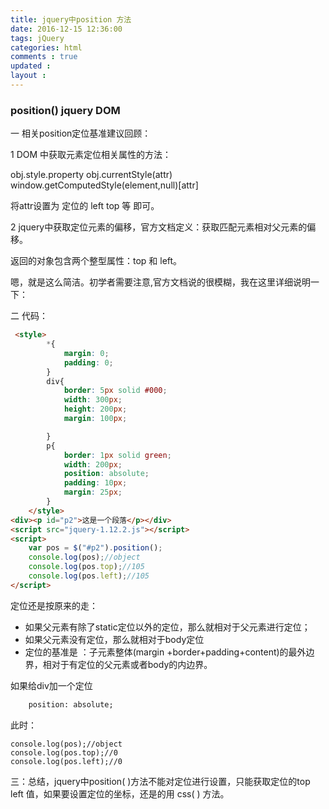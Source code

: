 ```yaml
---
title: jquery中position 方法
date: 2016-12-15 12:36:00
tags: jQuery
categories: html
comments : true 
updated : 
layout : 
---
```


### position()  jquery   DOM

一  相关position定位基准建议回顾：

 1 DOM 中获取元素定位相关属性的方法：

obj.style.property    obj.currentStyle(attr)   window.getComputedStyle(element,null)[attr]  

将attr设置为  定位的 left  top 等 即可。

2 jquery中获取定位元素的偏移，官方文档定义：获取匹配元素相对父元素的偏移。

返回的对象包含两个整型属性：top 和 left。

嗯，就是这么简洁。初学者需要注意,官方文档说的很模糊，我在这里详细说明一下：

二 代码：

```html
 <style>
        *{
            margin: 0;
            padding: 0;
        }
        div{
            border: 5px solid #000;
            width: 300px;
            height: 200px;
            margin: 100px;

        }
        p{
            border: 1px solid green;
            width: 200px;
            position: absolute;
            padding: 10px;
            margin: 25px;
        }
    </style>
<div><p id="p2">这是一个段落</p></div>
<script src="jquery-1.12.2.js"></script>
<script>
    var pos = $("#p2").position();
    console.log(pos);//object
    console.log(pos.top);//105
    console.log(pos.left);//105
</script>	
```

定位还是按原来的走：

*  如果父元素有除了static定位以外的定位，那么就相对于父元素进行定位；
*  如果父元素没有定位，那么就相对于body定位
*  定位的基准是 ：子元素整体(margin +border+padding+content)的最外边界，相对于有定位的父元素或者body的内边界。

如果给div加一个定位 

```html	
	position: absolute;
```

此时：

    console.log(pos);//object
    console.log(pos.top);//0
    console.log(pos.left);//0
三：总结，jquery中position(  )方法不能对定位进行设置，只能获取定位的top  left 值，如果要设置定位的坐标，还是的用 css(  ) 方法。